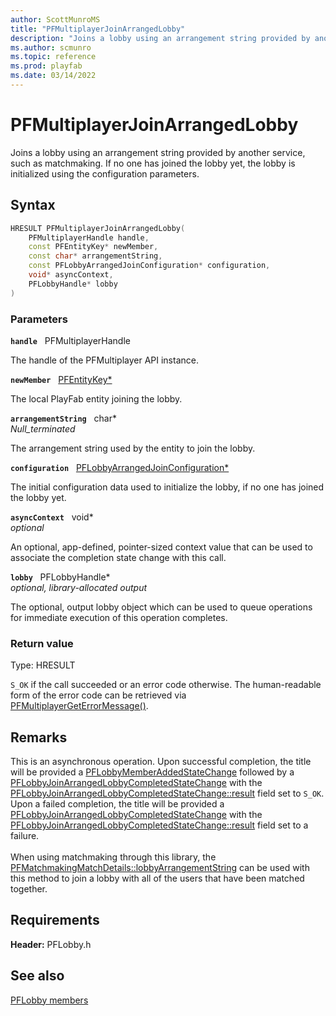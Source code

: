 ```yaml
---
author: ScottMunroMS
title: "PFMultiplayerJoinArrangedLobby"
description: "Joins a lobby using an arrangement string provided by another service, such as matchmaking. If no one has joined the lobby yet, the lobby is initialized using the configuration parameters."
ms.author: scmunro
ms.topic: reference
ms.prod: playfab
ms.date: 03/14/2022
---
```


# PFMultiplayerJoinArrangedLobby  

Joins a lobby using an arrangement string provided by another service, such as matchmaking. If no one has joined the lobby yet, the lobby is initialized using the configuration parameters.  

## Syntax  
  
```cpp
HRESULT PFMultiplayerJoinArrangedLobby(  
    PFMultiplayerHandle handle,  
    const PFEntityKey* newMember,  
    const char* arrangementString,  
    const PFLobbyArrangedJoinConfiguration* configuration,  
    void* asyncContext,  
    PFLobbyHandle* lobby  
)  
```  
  
### Parameters  
  
**`handle`** &nbsp; PFMultiplayerHandle  
  
The handle of the PFMultiplayer API instance.  
  
**`newMember`** &nbsp; [PFEntityKey*](../../pfmultiplayer/pfentitykey_clientsdk.md)  
  
The local PlayFab entity joining the lobby.  
  
**`arrangementString`** &nbsp; char*  
*_Null_terminated_*  
  
The arrangement string used by the entity to join the lobby.  
  
**`configuration`** &nbsp; [PFLobbyArrangedJoinConfiguration*](../structs/pflobbyarrangedjoinconfiguration.md)  
  
The initial configuration data used to initialize the lobby, if no one has joined the lobby yet.  
  
**`asyncContext`** &nbsp; void*  
*optional*  
  
An optional, app-defined, pointer-sized context value that can be used to associate the completion state change with this call.  
  
**`lobby`** &nbsp; PFLobbyHandle*  
*optional, library-allocated output*  
  
The optional, output lobby object which can be used to queue operations for immediate execution of this operation completes.  
  
  
### Return value
Type: HRESULT
  
```S_OK``` if the call succeeded or an error code otherwise. The human-readable form of the error code can be retrieved via [PFMultiplayerGetErrorMessage()](../../pfmultiplayer/functions/pfmultiplayergeterrormessage.md).
  
## Remarks  
  
This is an asynchronous operation. Upon successful completion, the title will be provided a [PFLobbyMemberAddedStateChange](../structs/pflobbymemberaddedstatechange.md) followed by a [PFLobbyJoinArrangedLobbyCompletedStateChange](../structs/pflobbyjoinarrangedlobbycompletedstatechange.md) with the [PFLobbyJoinArrangedLobbyCompletedStateChange::result](../structs/pflobbyjoinarrangedlobbycompletedstatechange.md) field set to ```S_OK```. Upon a failed completion, the title will be provided a [PFLobbyJoinArrangedLobbyCompletedStateChange](../structs/pflobbyjoinarrangedlobbycompletedstatechange.md) with the [PFLobbyJoinArrangedLobbyCompletedStateChange::result](../structs/pflobbyjoinarrangedlobbycompletedstatechange.md) field set to a failure. <br /><br /> When using matchmaking through this library, the [PFMatchmakingMatchDetails::lobbyArrangementString](../../pfmatchmaking/structs/pfmatchmakingmatchdetails.md) can be used with this method to join a lobby with all of the users that have been matched together.
  
## Requirements  
  
**Header:** PFLobby.h
  
## See also  
[PFLobby members](../pflobby_members.md)  

  
  
